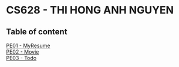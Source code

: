 # CS628 - THI HONG ANH NGUYEN
## Table of content
[PE01 - MyResume](PE01/README.md)  
[PE02 - Movie](PE02/README.md)  
[PE03 - Todo](PE03/README.md)  